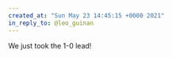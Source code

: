 ```yaml
---
created_at: "Sun May 23 14:45:15 +0000 2021"
in_reply_to: @leo_guinan
---
```


We just took the 1-0 lead!